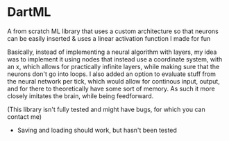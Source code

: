 # DartML
A from scratch ML library that uses a custom architecture so that neurons can be easily inserted & uses a linear activation function I made for fun

Basically, instead of implementing a neural algorithm with layers, my idea was to implement it using nodes that instead use a coordinate system, with an x, which allows for practically infinite layers, while making sure that the neurons don't go into loops. I also added an option to evaluate stuff from the neural network per tick, which would allow for continous input, output, and for there to theoretically have some sort of memory. As such it more closely imitates the brain, while being feedforward.

(This library isn't fully tested and might have bugs, for which you can contact me)

- Saving and loading should work, but hasn't been tested
